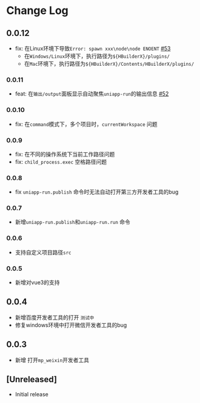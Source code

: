# Change Log

## 0.0.12
 * fix: 在Linux环境下导致`Error: spawn xxx\node\node ENOENT` [#53](https://github.com/hb0730/vscode-uniapp-run/issues/53)
   - 在`Windows/Linux`环境下，执行路径为`${HBuilderX}/plugins/` 
   - 在`Mac`环境下，执行路径为`${HBuilderX}/Contents/HBuilderX/plugins/`

### 0.0.11

* feat: 在`输出/output`面板显示自动聚焦`uniapp-run`的输出信息 [#52](https://github.com/hb0730/vscode-uniapp-run/pull/52)

### 0.0.10

* fix: 在`command`模式下，多个项目时，`currentWorkspace` 问题

### 0.0.9

* fix: 在不同的操作系统下当前工作路径问题
* fix: `child_process.exec` 空格路径问题

### 0.0.8

* fix `uniapp-run.publish` 命令时无法自动打开第三方开发者工具的bug

### 0.0.7

* 新增`uniapp-run.publish`和`uniapp-run.run` 命令

### 0.0.6

* 支持自定义项目路径`src`

### 0.0.5

* 新增对vue3的支持

## 0.0.4

* 新增百度开发者工具的打开 `测试中`
* 修复windows环境中打开微信开发者工具的bug

## 0.0.3

* 新增 打开`mp_weixin`开发者工具

## [Unreleased]

* Initial release

